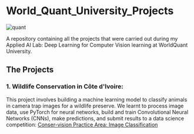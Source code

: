 # World_Quant_University_Projects

![quant](https://user-images.githubusercontent.com/101701760/168424721-2ab686b1-51cf-4fb3-9bc1-7ad26828f937.png)

A repository containing all the projects that were carried out during my Applied AI Lab: Deep Learning for Computer Vision learning at WorldQuant University.

## The Projects
### 1. Wildlife Conservation in Côte d'Ivoire:
   
This project involves building a machine learning model to classify animals in camera trap images for a wildlife preserve. We learnt to process image data, use PyTorch for neural networks, build and train Convolutional Neural Networks (CNNs), make predictions, and submit results to a data science competition: [Conser-vision Practice Area: Image Classification](https://www.drivendata.org/competitions/87/competition-image-classification-wildlife-conservation/) 
